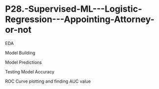 # P28.-Supervised-ML---Logistic-Regression---Appointing-Attorney-or-not

EDA

Model Building

Model Predictions

Testing Model Accuracy

ROC Curve plotting and finding AUC value
